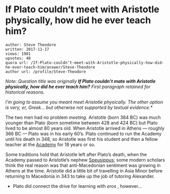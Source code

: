 # If Plato couldn’t meet with Aristotle physically, how did he ever teach him?

	author: Steve Theodore
	written: 2017-11-17
	views: 1981
	upvotes: 48
	quora url: /If-Plato-couldn’t-meet-with-Aristotle-physically-how-did-he-ever-teach-him/answer/Steve-Theodore
	author url: /profile/Steve-Theodore


_Note: Question title was originally_ ___If Plato couldn’t mate with Aristotle physically, how did he ever teach him?___ _First paragraph retained for historical reasons._ 

_I’m going to assume you meant meet Aristotle physically. The other option is very, er, Greek… but otherwise not supported by textual evidence.*_ 

The two men had no problem _meeting._ Aristotle (born 384 BC) was much younger than Plato (born sometime between 428 and 424 BC) but Plato lived to be almost 80 years old. When Aristotle arrived in Athens — roughly 366 BC — Plato was in his early 60’s. Plato continued to run the Academy until his death in 348, so Aristotle was first his student and then a fellow teacher at the [Academy](https://en.wikipedia.org/wiki/Platonic_Academy) for 18 years or so.

Some traditions hold that Aristotle left after Plato’s death, when the Academy passed to Aristotle’s nephew [Speusippus](https://en.wikipedia.org/wiki/Speusippus); some modern scholars think the real reason was that anti-Macedonian sentiment was growing in Athens at the time. Aristotle did a little bit of travelling in Asia Minor before returning to Macedonia in 343 to take up the job of tutoring Alexander.



* Plato did connect the drive for learning with _eros_ , however…

